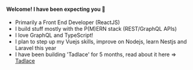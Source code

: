 #### Welcome! I have been expecting you 👋

- Primarily a Front End Developer (ReactJS)
- I build stuff mostly with the P(M)ERN stack (REST/GraphQL APIs)
- I love GraphQL and TypeScript!
- I plan to step up my Vuejs skills, improve on Nodejs, learn Nestjs and Laravel this year
- I have been building 'Tadlace' for 5 months, read about it here => [Tadlace](https://segunos.vercel.app/tadlace)

<!--
**Segun98/Segun98** is a ✨ _special_ ✨ repository because its `README.md` (this file) appears on your GitHub profile.
- Reading two books at the moment (I highly recommend): Javascript The Definitive Guide by David Flanagan and React Quickly: Painless Web Apps with React... by Azat Mardan 
Here are some ideas to get you started:

- 🔭 I’m currently working on ...
- 🌱 I’m currently learning ...
- 👯 I’m looking to collaborate on ...
- 🤔 I’m looking for help with ...
- 💬 Ask me about ...
- 📫 How to reach me: ...
- 😄 Pronouns: ...
- ⚡ Fun fact: ...
-->
